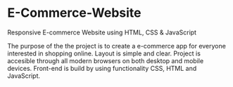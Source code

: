 # E-Commerce-Website
Responsive E-commerce Website using HTML, CSS &amp; JavaScript

The purpose of the the project is to create a e-commerce app for everyone interested in shopping online. Layout is simple and clear. Project is accesible through all modern browsers on both desktop and mobile devices. Front-end is build by using functionality CSS, HTML and JavaScript.

